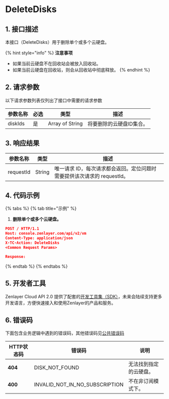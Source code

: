 # DeleteDisks

## 1. 接口描述

本接口（DeleteDisks）用于删除单个或多个云硬盘。

{% hint style="info" %}
**注意事项**

* 如果当前云硬盘不在回收站会被放入回收站。
* 如果当前云硬盘在回收站，则会从回收站中彻底释放。
{% endhint %}

## 2. 请求参数

以下请求参数列表仅列出了接口中需要的请求参数

| 参数名称    | 必选 | 类型              | 描述            |
| ------- | -- | --------------- | ------------- |
| diskIds | 是  | Array of String | 将要删除的云硬盘ID集合。 |

## 3. 响应结果

| 参数名称      | 类型     | 描述                                         |
| --------- | ------ | ------------------------------------------ |
| requestId | String | 唯一请求 ID，每次请求都会返回。定位问题时需要提供该次请求的 requestId。 |

## 4. 代码示例

{% tabs %}
{% tab title="示例" %}
1. **删除单个或多个云硬盘。**

```json
POST / HTTP/1.1
Host: console.zenlayer.com/api/v2/vm
Content-Type: application/json
X-TC-Action: DeleteDisks
<Common Request Params>

Response:

```
{% endtab %}
{% endtabs %}

## 5. 开发者工具

Zenlayer Cloud API 2.0 提供了配套的[开发工具集（SDK）](../../api-introduction/sdk/)，未来会陆续支持更多开发语言，方便快速接入和使用Zenlayer的产品和服务。



## 6. 错误码

下面包含业务逻辑中遇到的错误码，其他错误码见[公共错误码](../../api-introduction/instruction/commonerrorcode.md)

| HTTP状态码 | 错误码                                | 说明          |
| ------- | ---------------------------------- | ----------- |
| **404** | DISK\_NOT\_FOUND                   | 无法找到指定的云硬盘。 |
| **400** | INVALID\_NOT\_IN\_NO\_SUBSCRIPTION | 不在非订阅模式下。   |

